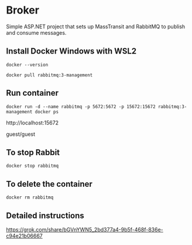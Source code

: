 # Broker

Simple ASP.NET project that sets up MassTransit and RabbitMQ to publish and consume messages.

## Install Docker Windows with WSL2

`docker --version`

`docker pull rabbitmq:3-management`

## Run container

`docker run -d --name rabbitmq -p 5672:5672 -p 15672:15672 rabbitmq:3-management
docker ps`

http://localhost:15672

guest/guest

## To stop Rabbit

`docker stop rabbitmq`

## To delete the container

`docker rm rabbitmq`

## Detailed instructions

https://grok.com/share/bGVnYWN5_2bd377a4-9b5f-468f-836e-c94e21b06667